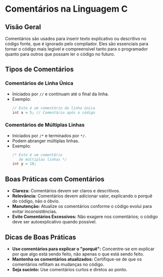
# Comentários na Linguagem C

## Visão Geral
Comentários são usados para inserir texto explicativo ou descritivo no código fonte, que é ignorado pelo compilador. Eles são essenciais para tornar o código mais legível e compreensível tanto para o programador quanto para outros que possam ler o código no futuro.

## Tipos de Comentários

### Comentários de Linha Única
- Iniciados por `//` e continuam até o final da linha.
- Exemplo:
  ```c
  // Este é um comentário de linha única
  int x = 5; // Comentário após o código
  ```

### Comentários de Múltiplas Linhas
- Iniciados por `/*` e terminados por `*/`.
- Podem abranger múltiplas linhas.
- Exemplo:
  ```c
  /* Este é um comentário
     de múltiplas linhas */
  int y = 10;
  ```

## Boas Práticas com Comentários
- **Clareza:** Comentários devem ser claros e descritivos.
- **Relevância:** Comentários devem adicionar valor, explicando o porquê do código, não o óbvio.
- **Manutenção:** Atualize os comentários conforme o código evolui para evitar inconsistências.
- **Evite Comentários Excessivos:** Não exagere nos comentários; o código deve ser autoexplicativo quando possível.

## Dicas de Boas Práticas
- **Use comentários para explicar o "porquê":** Concentre-se em explicar por que algo está sendo feito, não apenas o que está sendo feito.
- **Mantenha os comentários atualizados:** Certifique-se de que os comentários reflitam as mudanças no código.
- **Seja sucinto:** Use comentários curtos e diretos ao ponto.
